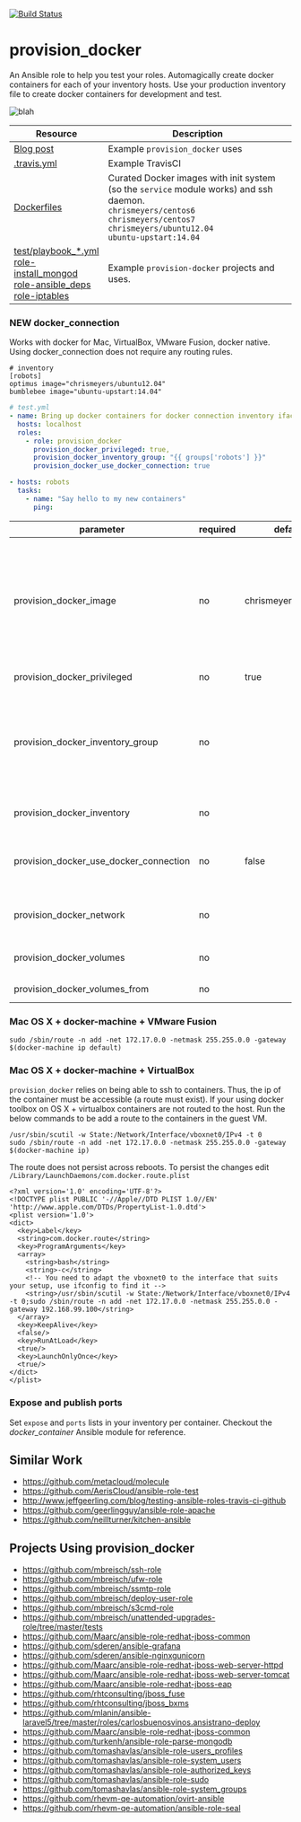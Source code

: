 [![Build Status](https://travis-ci.org/chrismeyersfsu/provision_docker.svg?branch=master)](https://travis-ci.org/chrismeyersfsu/provision_docker)


# provision_docker
An Ansible role to help you test your roles. Automagically create docker containers for each of your inventory hosts. Use your production inventory file to create docker containers for development and test.

<img align="center" src="https://i.imgflip.com/1dbjhv.jpg" alt="blah">

| Resource                                                                                  | Description                                                                                                                                                                                                                                                                                                                   |
|-------------------------------------------------------------------------------------------|-------------------------------------------------------------------------------------------------------------------------------------------------------------------------------------------------------------------------------------------------------------------------------------------------------------------------------|
| [Blog post](https://www.ansible.com/blog/testing-ansible-roles-with-docker)               |  Example `provision_docker` uses                                                                                                                                                                                                                                                                                      |
| [.travis.yml](https://github.com/chrismeyersfsu/provision_docker/blob/master/.travis.yml) | Example TravisCI                                                                                                                                                                                                                                                                                             |
| [Dockerfiles](https://github.com/chrismeyersfsu/provision_docker/tree/master/files)       | Curated Docker images with init system (so the `service` module works) and ssh daemon.<br> `chrismeyers/centos6` <br>`chrismeyers/centos7` <br>`chrismeyers/ubuntu12.04` <br>`ubuntu-upstart:14.04`                                                                                                                                        |
| [test/playbook_*.yml](https://github.com/chrismeyersfsu/provision_docker/tree/master/test) <br>[role-install_mongod](https://github.com/chrismeyersfsu/role-install_mongod) <br>[role-ansible_deps](https://github.com/chrismeyersfsu/role-ansible_deps) <br>[role-iptables](https://github.com/chrismeyersfsu/role-iptables) | Example `provision-docker` projects and uses.|

### **NEW** docker_connection
Works with docker for Mac, VirtualBox, VMware Fusion, docker native. Using docker_connection does not require any routing rules.
```
# inventory
[robots]
optimus image="chrismeyers/ubuntu12.04"
bumblebee image="ubuntu-upstart:14.04"
```
```yaml
# test.yml
- name: Bring up docker containers for docker connection inventory iface
  hosts: localhost
  roles:
    - role: provision_docker
      provision_docker_privileged: true,
      provision_docker_inventory_group: "{{ groups['robots'] }}"
      provision_docker_use_docker_connection: true

- hosts: robots
  tasks:
    - name: "Say hello to my new containers"
      ping:
```

| parameter                              	| required 	| default             	| choices                                                                                    	| comments                                                                                                                                                                                                                           	|
|----------------------------------------	|----------	|---------------------	|--------------------------------------------------------------------------------------------	|------------------------------------------------------------------------------------------------------------------------------------------------------------------------------------------------------------------------------------	|
| provision_docker_image                 	| no       	| chrismeyers/centos6 	| chrismeyers/centos6 chrismeyers/centos7 chrismeyers/ubuntu12.04 ubuntu-upstart:14.04 other 	| Docker image to use when starting the container. The containers listed to the left are special. The init system put back in and ssh is started. This allows for starting/stopping service via the `service` module as well as ssh. 	|
| provision_docker_privileged            	| no       	| true                	| true/false                                                                                 	| Start Docker container in privileged mode.                                                                                                                                                                                         	|
| provision_docker_inventory_group       	| no       	|                     	|                                                                                            	| List of host names that are in the inventory for which to bring up a Docker container. Note that the Docker image that you wish to bring up should be a hostvar associated with the hostname.                                      	|
| provision_docker_inventory             	| no       	|                     	|                                                                                            	| List of <name, image> pairs for which to bring up a Docker container.                                                                                                                                                              	|
| provision_docker_use_docker_connection 	| no       	| false               	| true/false                                                                                 	| Use docker_connection plugin to connect to Docker containers instead of the default ssh.                                                                                                                                           	|
| provision_docker_network 	| no       	|                    	| Some name from available networks as listed with `$ docker network ls`                                                                                 	| Specify the network that the Docker container should connect to.                                                                                                                                           	|
| provision_docker_volumes 	                | no       	|       | List of volumes to mount within the container.                                                               	|  Use docker CLI-style syntax: /host:/container[:mode].                                                                                                                                            	|
| provision_docker_volumes_from 	        | no       	|     	|  List of container names or to get volumes from.                                                                                                 	|                                                                                                                                           	|




### Mac OS X + docker-machine + VMware Fusion
`sudo /sbin/route -n add -net 172.17.0.0 -netmask 255.255.0.0 -gateway $(docker-machine ip default)`

### Mac OS X + docker-machine + VirtualBox
`provision_docker` relies on being able to ssh to containers. Thus, the ip of the container must be accessible (a route must exist). If your using docker toolbox on OS X + virtualbox containers are not routed to the host. Run the below commands to be add a route to the containers in the guest VM.
```
/usr/sbin/scutil -w State:/Network/Interface/vboxnet0/IPv4 -t 0
sudo /sbin/route -n add -net 172.17.0.0 -netmask 255.255.0.0 -gateway $(docker-machine ip)
```
The route does not persist across reboots. To persist the changes edit `/Library/LaunchDaemons/com.docker.route.plist`

```
<?xml version='1.0' encoding='UTF-8'?>
<!DOCTYPE plist PUBLIC '-//Apple//DTD PLIST 1.0//EN' 'http://www.apple.com/DTDs/PropertyList-1.0.dtd'>
<plist version='1.0'>
<dict>
  <key>Label</key>
  <string>com.docker.route</string>
  <key>ProgramArguments</key>
  <array>
    <string>bash</string>
    <string>-c</string>
    <!-- You need to adapt the vboxnet0 to the interface that suits your setup, use ifconfig to find it -->
    <string>/usr/sbin/scutil -w State:/Network/Interface/vboxnet0/IPv4 -t 0;sudo /sbin/route -n add -net 172.17.0.0 -netmask 255.255.0.0 -gateway 192.168.99.100</string>
  </array>
  <key>KeepAlive</key>
  <false/>
  <key>RunAtLoad</key>
  <true/>
  <key>LaunchOnlyOnce</key>
  <true/>
</dict>
</plist>
```

### Expose and publish ports

Set ``expose`` and ``ports`` lists in your inventory per container. Checkout the _docker_container_ Ansible module for reference.

## Similar Work

* https://github.com/metacloud/molecule
* https://github.com/AerisCloud/ansible-role-test
* http://www.jeffgeerling.com/blog/testing-ansible-roles-travis-ci-github
* https://github.com/geerlingguy/ansible-role-apache
* https://github.com/neillturner/kitchen-ansible

## Projects Using provision_docker

* https://github.com/mbreisch/ssh-role
* https://github.com/mbreisch/ufw-role
* https://github.com/mbreisch/ssmtp-role
* https://github.com/mbreisch/deploy-user-role
* https://github.com/mbreisch/s3cmd-role
* https://github.com/mbreisch/unattended-upgrades-role/tree/master/tests
* https://github.com/Maarc/ansible-role-redhat-jboss-common
* https://github.com/sderen/ansible-grafana
* https://github.com/sderen/ansible-nginxgunicorn
* https://github.com/Maarc/ansible-role-redhat-jboss-web-server-httpd
* https://github.com/Maarc/ansible-role-redhat-jboss-web-server-tomcat
* https://github.com/Maarc/ansible-role-redhat-jboss-eap
* https://github.com/rhtconsulting/jboss_fuse
* https://github.com/rhtconsulting/jboss_bxms
* https://github.com/mlanin/ansible-laravel5/tree/master/roles/carlosbuenosvinos.ansistrano-deploy
* https://github.com/Maarc/ansible-role-redhat-jboss-common
* https://github.com/turkenh/ansible-role-parse-mongodb
* https://github.com/tomashavlas/ansible-role-users_profiles
* https://github.com/tomashavlas/ansible-role-system_users
* https://github.com/tomashavlas/ansible-role-authorized_keys
* https://github.com/tomashavlas/ansible-role-sudo
* https://github.com/tomashavlas/ansible-role-system_groups
* https://github.com/rhevm-qe-automation/ovirt-ansible
* https://github.com/rhevm-qe-automation/ansible-role-seal
